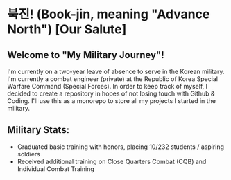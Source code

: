 # 북진! (Book-jin, meaning "Advance North") [Our Salute]

## Welcome to "My Military Journey"!
I'm currently on a two-year leave of absence to serve in the Korean military. I'm currently a combat engineer (private) at the Republic of Korea Special Warfare Command (Special Forces). In order to keep track of myself, I decided to create a repository in hopes of not losing touch with Github & Coding. I'll use this as a monorepo to store all my projects I started in the military.

## Military Stats:
- Graduated basic training with honors, placing 10/232 students / aspiring soldiers
- Received additional training on Close Quarters Combat (CQB) and Individual Combat Training

